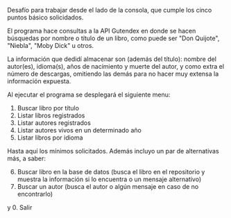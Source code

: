 Desafío para trabajar desde el lado de la consola, que cumple los cinco puntos básico solicidados.

El programa hace consultas a la API Gutendex en donde se hacen búsquedas por nombre o título de un libro, como puede ser "Don Quijote", "Niebla", "Moby Dick" u otros.

La información que dedidí almacenar son (además del título): nombre del autor(es), idioma(s), años de nacimiento y muerte del autor, y como extra el número de descargas, omitiendo las demás para no hacer muy extensa la información expuesta.

Al ejecutar el programa se desplegará el siguiente menu:

1. Buscar libro por título
2. Listar libros registrados
3. Listar autores registrados
4. Listar autores vivos en un determinado año
5. Listar libros por idioma

Hasta aquí los mínimos solicitados. Además incluyo un par de alternativas más, a saber:

6. Buscar libro en la base de datos (busca el libro en el repositorio y muestra la información si lo encuentra o un mensaje alternativo)
7. Buscar un autor (busca el autor o algún mensaje en caso de no encontrarlo)

y 0. Salir

